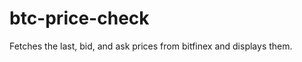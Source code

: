 btc-price-check
===============

Fetches the last, bid, and ask prices from bitfinex and displays them.
